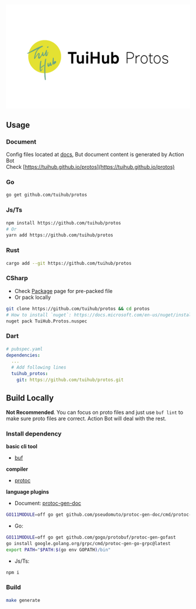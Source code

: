 ![](./docs/logo.png)

## Usage

### Document

Config files located at [docs](docs), But document content is generated by Action Bot  
Check [https://tuihub.github.io/protos](https://tuihub.github.io/protos)

### Go

```bash
go get github.com/tuihub/protos
```

### Js/Ts

```bash
npm install https://github.com/tuihub/protos
# Or
yarn add https://github.com/tuihub/protos
```

### Rust

```bash
cargo add --git https://github.com/tuihub/protos
```

### CSharp

- Check [Package](https://github.com/orgs/tuihub/packages?repo_name=protos) page for pre-packed file
- Or pack locally

```bash
git clone https://github.com/tuihub/protos && cd protos
# How to install `nuget`: https://docs.microsoft.com/en-us/nuget/install-nuget-client-tools
nuget pack TuiHub.Protos.nuspec
```

### Dart

```yaml
# pubspec.yaml
dependencies:
  ...
  # Add following lines
  tuihub_protos:
    git: https://github.com/tuihub/protos.git
```

## Build Locally

**Not Recommended**. You can focus on proto files and just use `buf lint` to make sure proto files are correct. Action Bot will deal with the rest.

### Install dependency

**basic cli tool**

- [buf](https://github.com/bufbuild/buf)

**compiler**

- [protoc](https://github.com/protocolbuffers/protobuf#protocol-compiler-installation)

**language plugins**
- Document: [protoc-gen-doc](https://github.com/pseudomuto/protoc-gen-doc)
```bash
GO111MODULE=off go get github.com/pseudomuto/protoc-gen-doc/cmd/protoc-gen-doc
```
- Go: 
```bash
GO111MODULE=off go get github.com/gogo/protobuf/protoc-gen-gofast
go install google.golang.org/grpc/cmd/protoc-gen-go-grpc@latest
export PATH="$PATH:$(go env GOPATH)/bin"
```
- Js/Ts:
```bash
npm i
```

### Build

```bash
make generate
```